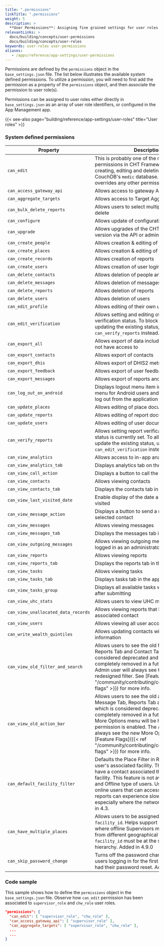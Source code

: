 ```yaml
---
title: ".permissions"
linkTitle: ".permissions"
weight: 5
description: >
  **User Permissions**: Assigning fine grained settings for user roles
relevantLinks: >
  docs/building/concepts/user-permissions
  docs/building/concepts/user-roles
keywords: user-roles user-permissions
aliases:
   - /apps/reference/app-settings/user-permissions
---
```


Permissions are defined by the `permissions` object in the `base_settings.json` file. The list below illustrates the available system defined permissions. To utilize a permission, you will need to first add the permission as a property of the `permissions` object, and then associate the permission to user role(s).

Permissions can be assigned to user roles either directly in `base_settings.json` as an array of user role identifiers, or configured in the App Management app.

{{< see-also page="building/reference/app-settings/user-roles" title="User roles" >}}

### System defined permissions

|Property| Description                                                                                                                                                                                                                                                                                                                                                                                   |
|-------|-----------------------------------------------------------------------------------------------------------------------------------------------------------------------------------------------------------------------------------------------------------------------------------------------------------------------------------------------------------------------------------------------|
| `can_edit` | This is probably one of the most important permissions in CHT Framework. It allows creating, editing and deleting documents in CouchDB's `medic` database. This permission overrides any other permission in this list.                                                                                                                                                                       |
| `can_access_gateway_api` | Allows access to gateway API                                                                                                                                                                                                                                                                                                                                                                  |
| `can_aggregate_targets` | Allows access to Target Aggregates page                                                                                                                                                                                                                                                                                                                                                       |
| `can_bulk_delete_reports` | Allows users to select multiple reports and delete                                                                                                                                                                                                                                                                                                                                            |
| `can_configure` | Allows update of configuration parameters                                                                                                                                                                                                                                                                                                                                                     |
| `can_upgrade` | Allows upgrades of the CHT Core Framework version via the API or admin interface                                                                                                                                                                                                                                                                                                              |
| `can_create_people` | Allows creation & editing of person contacts                                                                                                                                                                                                                                                                                                                                                  |
| `can_create_places` | Allows creation & editing of place contacts                                                                                                                                                                                                                                                                                                                                                   |
| `can_create_records` | Allows creation of reports                                                                                                                                                                                                                                                                                                                                                                    |
| `can_create_users` | Allows creation of user logins                                                                                                                                                                                                                                                                                                                                                                |
| `can_delete_contacts` | Allows deletion of people and places                                                                                                                                                                                                                                                                                                                                                          |
| `can_delete_messages` | Allows deletion of messages                                                                                                                                                                                                                                                                                                                                                                   |
| `can_delete_reports` | Allows deletion of reports                                                                                                                                                                                                                                                                                                                                                                    |
| `can_delete_users` | Allows deletion of users                                                                                                                                                                                                                                                                                                                                                                      |
| `can_edit_profile` | Allows editing of their own user profile                                                                                                                                                                                                                                                                                                                                                      |
| `can_edit_verification` | Allows setting and editing of report verification status. To block the user from updating the existing status, use `can_verify_reports` instead.                                                                                                                                                                                                                                              |
| `can_export_all` | Allows export of data including data they do not have access to                                                                                                                                                                                                                                                                                                                               |
| `can_export_contacts` | Allows export of contacts                                                                                                                                                                                                                                                                                                                                                                     |
| `can_export_dhis` | Allows export of DHIS2 metrics                                                                                                                                                                                                                                                                                                                                                                |
| `can_export_feedback` | Allows export of user feedback                                                                                                                                                                                                                                                                                                                                                                |
| `can_export_messages` | Allows export of reports and messages                                                                                                                                                                                                                                                                                                                                                         |
| `can_log_out_on_android` | 	Displays logout menu item in hamburger menu for Android users and can be used to log out from the application                                                                                                                                                                                                                                                                                |
| `can_update_places` | Allows editing of place documents                                                                                                                                                                                                                                                                                                                                                             |
| `can_update_reports` | Allows editing of report documents                                                                                                                                                                                                                                                                                                                                                            |
| `can_update_users` | Allows editing of user documents                                                                                                                                                                                                                                                                                                                                                              |
| `can_verify_reports` | Allows setting report verification status if no status is currently set. To allow the user to update the existing status, use `can_edit_verification` instead.                                                                                                                                                                                                                                |
| `can_view_analytics` | Allows access to in-app analytics                                                                                                                                                                                                                                                                                                                                                             |
| `can_view_analytics_tab` | Displays analytics tab on the application                                                                                                                                                                                                                                                                                                                                                     |
| `can_view_call_action` | Displays a button to call the selected person                                                                                                                                                                                                                                                                                                                                                 |
| `can_view_contacts` | Allows viewing contacts                                                                                                                                                                                                                                                                                                                                                                       |
| `can_view_contacts_tab` | 	Displays the contacts tab in the application                                                                                                                                                                                                                                                                                                                                                 |
| `can_view_last_visited_date` | Enable display of the date a family was last visited                                                                                                                                                                                                                                                                                                                                          |
| `can_view_message_action` | 	Displays a button to send a message to the selected contact                                                                                                                                                                                                                                                                                                                                  |
| `can_view_messages` | Allows viewing messages                                                                                                                                                                                                                                                                                                                                                                       |
| `can_view_messages_tab` | 	Displays the messages tab in the application                                                                                                                                                                                                                                                                                                                                                 |
| `can_view_outgoing_messages` | Allows viewing outgoing messages when logged in as an administrator                                                                                                                                                                                                                                                                                                                           |
| `can_view_reports` | Allows viewing reports                                                                                                                                                                                                                                                                                                                                                                        |
| `can_view_reports_tab` | Displays the reports tab in the application                                                                                                                                                                                                                                                                                                                                                   |
| `can_view_tasks` | Allows viewing tasks                                                                                                                                                                                                                                                                                                                                                                          |
| `can_view_tasks_tab` | Displays tasks tab in the application                                                                                                                                                                                                                                                                                                                                                         |
| `can_view_tasks_group` | Displays all available tasks within same place after submitting                                                                                                                                                                                                                                                                                                                               |
| `can_view_uhc_stats` | Allows users to view UHC metrics                                                                                                                                                                                                                                                                                                                                                              |
| `can_view_unallocated_data_records` | Allows viewing reports that have no associated contact                                                                                                                                                                                                                                                                                                                                        |
| `can_view_users` | Allows viewing all user accounts                                                                                                                                                                                                                                                                                                                                                              |
| `can_write_wealth_quintiles` | Allows updating contacts with wealth quintile information                                                                                                                                                                                                                                                                                                                                     |
| `can_view_old_filter_and_search` | Allows users to see the old filter and search in Reports Tab and Contact Tab which is considered deprecated and will be completely removed in a future release. Admin user will always see the new redesigned filter. See [Feature Flags]({{< ref "/community/contributing/code/core/feature-flags" >}}) for more info.                                                                                 |
| `can_view_old_action_bar` | Allows users to see the old action bar in Message Tab, Reports Tab and Contact Tab which is considered deprecated and will be completely removed in a future release. The More Options menu will be hidden when this permission is enabled. The Admin user will always see the new More Options menu. See [Feature Flags]({{< ref "/community/contributing/code/core/feature-flags" >}}) for more info. |
| `can_default_facility_filter` | Defaults the Place Filter in Reports tab to the user's associated facility. The user should have a contact associated that belongs to a facility. This feature is not available for Admin and Offline type of users. Use with caution, online users that can access thousands of reports can experience slow performance especially where the network is slow. Added in 4.3.                  |
|`can_have_multiple_places`| Allows users to be assigned more than one `facility_id`. Helps support health systems where offline Supervisors manage CHWs from different geographical areas. Each `facility_id` must be at the same level in the hierarchy. Added in 4.9.0                                                                                                                                                  |
|`can_skip_password_change`| Turns off the password change prompt for users logging in for the first time or who have had their password reset. Added in 4.17.0                                                                                                                                                                                                                                                            |

### Code sample
This sample shows how to define the `permissions` object in the `base_settings.json` file. Observe how `can_edit` permission has been associated to `supervisor_role` and `chw_role` user roles.
```json
"permissions": {
  "can_edit": [ "supervisor_role", "chw_role" ],
  "can_access_gateway_api": [ "supervisor_role" ],
  "can_aggregate_targets": [ "supervisor_role", "chw_role" ],
  ...
  ...
}
```
